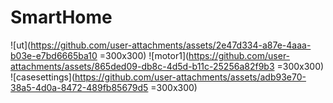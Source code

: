 # SmartHome
![ut](https://github.com/user-attachments/assets/2e47d334-a87e-4aaa-b03e-e7bd6665ba10 =300x300)
![motor1](https://github.com/user-attachments/assets/865ded09-db8c-4d5d-b11c-25256a82f9b3 =300x300)
![casesettings](https://github.com/user-attachments/assets/adb93e70-38a5-4d0a-8472-489fb85679d5 =300x300)
